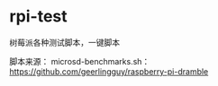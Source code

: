 # rpi-test
树莓派各种测试脚本，一键脚本

脚本来源：
microsd-benchmarks.sh：https://github.com/geerlingguy/raspberry-pi-dramble
